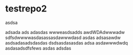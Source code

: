 # testrepo2

asdsa

adsada
ads
adasdas
wwweasdsadds
awdWDAdwwwadw
sdfsdwwwwasdasassasdawwwdasd
asdas
adsasawdw
asdsadasadsdasdas
dsdsasdasasdas
adsa
asdawwwdwdq
asdasadsdfsfews
asdas
adsdas
